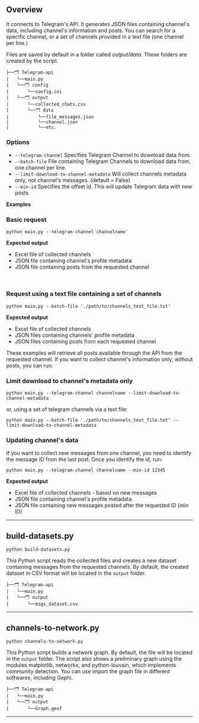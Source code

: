 ## Overview

It connects to Telegram's API. It generates JSON files containing channel's data, including channel's information and posts. You can search for a specific channel, or a set of channels provided in a text file (one channel per line.)

Files are saved by default in a folder called *output/data*. These folders are created by the script.

```
├──🗂 Telegram-api
|   └──main.py
|   └──🗂 config
|   	└──config.ini
|   └──🗂 output
|   	└──collected_chats.csv
|   	└──🗂 data
|   		└──file_messages.json
|   		└──channel.json
|   		└──etc.
```

### Options

* `--telegram-channel` Specifies Telegram Channel to download data from.
* `--batch-file` File containing Telegram Channels to download data from, one channel per line.
* `--limit-download-to-channel-metadata` Will collect channels metadata only, not channel's messages. (default = False)
* `--min-id` Specifies the offset id. This will update Telegram data with new posts.


**Examples**

### Basic request

```
python main.py --telegram-channel channelname`
```

**Expected output**

- Excel file of collected channels
- JSON file containing channel's profile metadata
- JSON file containing posts from the requested channel

<br />

### Request using a text file containing a set of channels

```
python main.py --batch-file './path/to/channels_text_file.txt'
```

**Expected output**

- Excel file of collected channels
- JSON files containing channels' profile metadata
- JSON files containing posts from each requested channel

These examples will retrieve all posts available through the API from the requested channel. If you want to collect channel's information only, without posts, you can run:

### Limit download to channel's metadata only

```
python main.py --telegram-channel channelname --limit-download-to-channel-metadata
```

or, using a set of telegram channels via a text file:

```
python main.py --batch-file './path/to/channels_text_file.txt' --limit-download-to-channel-metadata
```

### Updating channel's data

If you want to collect new messages from one channel, you need to identify the message ID from the last post. Once you identify the id, run:

```
python main.py --telegram-channel channelname --min-id 12345
```

**Expected output**

- Excel file of collected channels - based on new messages
- JSON file containing channel's profile metadata
- JSON file containing new messages posted after the requested ID (min ID)

---

## build-datasets.py

```
python build-datasets.py
```

This Python script reads the collected files and creates a new dataset containing messages from the requested channels. By default, the created dataset in CSV format will be located in the `output` folder.

```
├──🗂 Telegram-api
|   └──main.py
|   └──🗂 output
|   	└──msgs_dataset.csv
```

---

## channels-to-network.py

```
python channels-to-network.py
```

This Python script builds a network graph. By default, the file will be located in the `output` folder. The script also shows a preliminary graph using the modules matplotlib, networkx, and python-louvain, which implements community detection. You can use import the graph file in different softwares, including Gephi.

```
├──🗂 Telegram-api
|   └──main.py
|   └──🗂 output
|   	└──Graph.gexf
```

---
